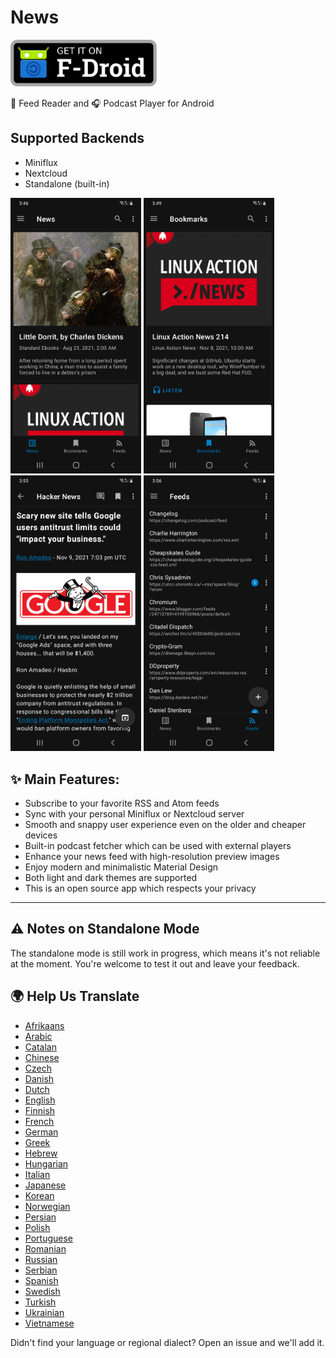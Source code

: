 # News

<p>
  <a href="https://f-droid.org/packages/co.appreactor.news/">
    <img src="graphics/get-it-on-fdroid.svg" alt="Get it on F-Droid" height="75">
  </a>
</p>

📰 Feed Reader and 🎧 Podcast Player for Android

## Supported Backends

- Miniflux
- Nextcloud
- Standalone (built-in)

<div>
<img alt="" src="fastlane/metadata/android/en/images/phoneScreenshots/1.png" width="209">
<img alt="" src="fastlane/metadata/android/en/images/phoneScreenshots/2.png" width="209">
<img alt="" src="fastlane/metadata/android/en/images/phoneScreenshots/3.png" width="209">
<img alt="" src="fastlane/metadata/android/en/images/phoneScreenshots/4.png" width="209">
</div>

## ✨ Main Features:

- Subscribe to your favorite RSS and Atom feeds
- Sync with your personal Miniflux or Nextcloud server
- Smooth and snappy user experience even on the older and cheaper devices
- Built-in podcast fetcher which can be used with external players
- Enhance your news feed with high-resolution preview images
- Enjoy modern and minimalistic Material Design
- Both light and dark themes are supported
- This is an open source app which respects your privacy

---

## ⚠️ Notes on Standalone Mode
The standalone mode is still work in progress, which means it's not reliable at the moment. You're welcome to test it out and leave your feedback.

## 🌍 Help Us Translate

- [Afrikaans](app/src/main/res/values-af/strings.xml)
- [Arabic](/app/src/main/res/values-ar/strings.xml)
- [Catalan](/app/src/main/res/values-ca/strings.xml)
- [Chinese](/app/src/main/res/values-zh/strings.xml)
- [Czech](/app/src/main/res/values-cs/strings.xml)
- [Danish](/app/src/main/res/values-da/strings.xml)
- [Dutch](/app/src/main/res/values-nl/strings.xml)
- [English](/app/src/main/res/values/strings.xml)
- [Finnish](/app/src/main/res/values-fi/strings.xml)
- [French](/app/src/main/res/values-fr/strings.xml)
- [German](/app/src/main/res/values-de/strings.xml)
- [Greek](/app/src/main/res/values-el/strings.xml)
- [Hebrew](/app/src/main/res/values-iw/strings.xml)
- [Hungarian](/app/src/main/res/values-hu/strings.xml)
- [Italian](/app/src/main/res/values-it/strings.xml)
- [Japanese](/app/src/main/res/values-ja/strings.xml)
- [Korean](/app/src/main/res/values-ko/strings.xml)
- [Norwegian](/app/src/main/res/values-no/strings.xml)
- [Persian](/app/src/main/res/values-fa/strings.xml)
- [Polish](/app/src/main/res/values-pl/strings.xml)
- [Portuguese](/app/src/main/res/values-pt/strings.xml)
- [Romanian](/app/src/main/res/values-ro/strings.xml)
- [Russian](/app/src/main/res/values-ru/strings.xml)
- [Serbian](/app/src/main/res/values-sr/strings.xml)
- [Spanish](/app/src/main/res/values-es/strings.xml)
- [Swedish](/app/src/main/res/values-sv/strings.xml)
- [Turkish](/app/src/main/res/values-tr/strings.xml)
- [Ukrainian](/app/src/main/res/values-uk/strings.xml)
- [Vietnamese](/app/src/main/res/values-vi/strings.xml)

Didn't find your language or regional dialect? Open an issue and we'll add it.
